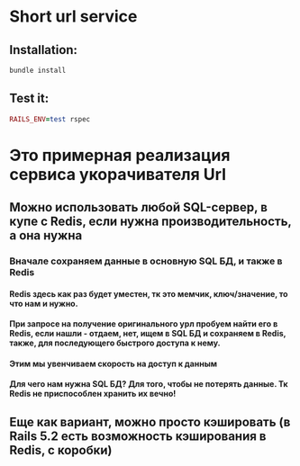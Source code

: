 # Short url service

## Installation:
``` ruby
bundle install
```
## Test it:
``` ruby
RAILS_ENV=test rspec
```

# Это примерная реализация сервиса укорачивателя Url
## Можно использовать любой SQL-сервер, в купе с Redis, если нужна производительность, а она нужна
### Вначале сохраняем данные в основную SQL БД, и также в Redis
#### Redis здесь как раз будет уместен, тк это мемчик, ключ/значение, то что нам и нужно.
#### При запросе на получение оригинального урл пробуем найти его в Redis, если нашли - отдаем, нет, ищем в SQL БД и сохраняем в Redis, также, для последующего быстрого доступа к нему.
#### Этим мы увенчиваем скорость на доступ к данным

#### Для чего нам нужна SQL БД? Для того, чтобы не потерять данные. Тк Redis не приспособлен хранить их вечно!

## Еще как вариант, можно просто кэшировать (в Rails 5.2 есть возможность кэширования в Redis, с коробки)
